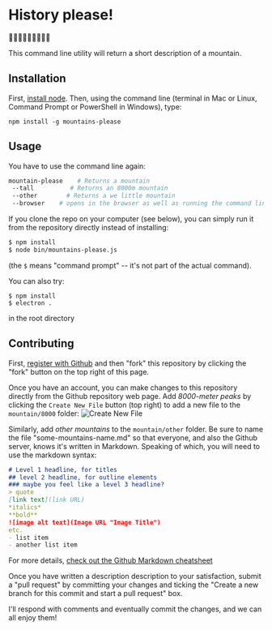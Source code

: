 # History please!
:sunrise_over_mountains::sunrise_over_mountains::sunrise_over_mountains::sunrise_over_mountains::sunrise_over_mountains::sunrise_over_mountains::sunrise_over_mountains::sunrise_over_mountains::sunrise_over_mountains:

This command line utility will return a short description of a mountain.

## Installation
First, [install node](https://nodejs.org/en/download/). Then, using the command line (terminal in Mac or Linux, Command Prompt or PowerShell in Windows), type:

```
npm install -g mountains-please
```

## Usage
You have to use the command line again:
```bash
mountain-please    # Returns a mountain
 --tall          # Returns an 8000m mountain
 --other        # Returns a we little mountain
 --browser    # opens in the browser as well as running the command line
```

If you clone the repo on your computer (see below), you can simply run it from the repository directly instead of installing:

```bash
$ npm install
$ node bin/mountains-please.js
```
(the `$` means "command prompt" -- it's not part of the actual command).

You can also try:

```
$ npm install
$ electron .
```
in the root directory

## Contributing

First, [register with Github](https://github.com/join) and then "fork" this repository by clicking the "fork" button on the top right of this page.

Once you have an account, you can make changes to this repository directly from the Github repository web page. Add *8000-meter peaks* by clicking the `Create New File` button (top right) to add a new file to the `mountain/8000` folder:
![Create New File](./create-file.jpeg)

Similarly, add *other mountains* to the `mountain/other` folder. Be sure to name the file "some-mountains-name.md" so that everyone, and also the Github server, knows it's written in Markdown. Speaking of which, you will need to use the markdown syntax:

```markdown
# Level 1 headline, for titles
## level 2 headline, for outline elements
### maybe you feel like a level 3 headline?
> quote
[link text](link URL)
*italics*
**bold**
![image alt text](Image URL "Image Title")
etc.
- list item
- another list item 
```

For more details, [check out the Github Markdown cheatsheet](https://github.com/adam-p/markdown-here/wiki/Markdown-Cheatsheet)

Once you have written a description description to your satisfaction, submit a "pull request" by committing your changes and ticking the "Create a new branch for this commit and start a pull request" box.

I'll respond with comments and eventually commit the changes, and we can all enjoy them!
